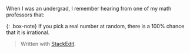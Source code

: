When I was an undergrad, I remember hearing from one of my math professors that: 

{: .box-note}
If you pick a real number at random, there is a 100% chance that it is irrational.


> Written with [StackEdit](https://stackedit.io/).
<!--stackedit_data:
eyJoaXN0b3J5IjpbLTExNTc5ODgyMzIsMzE3NjA4MTIxXX0=
-->